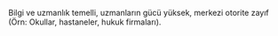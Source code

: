 Bilgi ve uzmanlık temelli, uzmanların gücü yüksek, merkezi otorite zayıf (Örn: Okullar, hastaneler, hukuk firmaları). 
